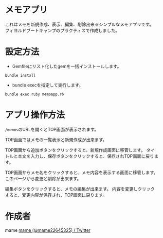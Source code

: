 # メモアプリ
これはメモを新規作成、表示、編集、削除出来るシンプルなメモアプリです。
フィヨルドブートキャンプのプラクティスで作成しました。

# 設定方法

* Gemfileにリスト化したgemを一括インストールします。
```
bundle install
```

* bundle execを指定して実行します。
```
bundle exec ruby memoapp.rb
```

# アプリ操作方法

`/memos`のURLを開くとTOP画面が表示されます。

TOP画面ではメモの一覧表示と新規作成が出来ます。

TOP画面から追加ボタンをクリックすると、新規作成画面に移管します。
タイトルと本文を入力し、保存ボタンをクリックすると、保存されTOP画面に戻ります。

TOP画面からメモ名をクリックすると、メモ内容を表示する画面に移管します。
このページから変更と削除が出来ます。

編集ボタンをクリックすると、メモの編集が出来ます。
内容を変更しクリックすると、変更内容が保存され、TOP画面に戻ります。

# 作成者
mame
[mame \(@mame22645325\) / Twitter](https://twitter.com/mame22645325)

